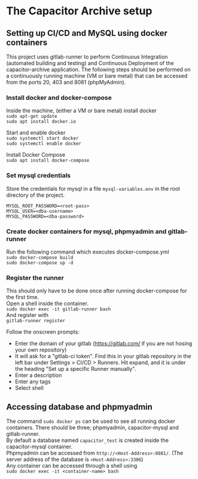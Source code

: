 # The Capacitor Archive setup

## Setting up CI/CD and MySQL using docker containers

This project uses gitlab-runner to perform Continuous Integration (automated building and testing) and Continuous Deployment of the capacitor-archive application.  The following steps should be performed on a continuously running machine (VM or bare metal) that can be accessed from the ports 20, 403 and 8081 (phpMyAdmin).

### Install docker and docker-compose
Inside the machine, (either a VM or bare metal) install docker    
`sudo apt-get update`  
`sudo apt install docker.io`  

Start and enable docker  
`sudo systemctl start docker`  
`sudo systemctl enable docker`  

Install Docker Compose  
`sudo apt install docker-compose`  

### Set mysql credentials
Store the credentials for mysql in a file `mysql-variables.env` in the root directory of the project.  
```
MYSQL_ROOT_PASSWORD=<root-pass>
MYSQL_USER=<dba-username>
MYSQL_PASSWORD=<dba-password>
```

### Create docker containers for mysql, phpmyadmin and gitlab-runner
Run the following command which executes docker-compose.yml  
`sudo docker-compose build`  
`sudo docker-compose up -d`  


### Register the runner  
This should only have to be done once after running docker-compose for the first time.  
Open a shell inside the container.  
`sudo docker exec -it gitlab-runner bash`  
And register with  
`gitlab-runner register`  


Follow the onscreen prompts:
- Enter the domain of your gitlab (https://gitlab.com/ if you are not hosing your own repository)  
- It will ask for a "gitlab-ci token".  Find this in your gitlab repository in the left bar under Settings > CI/CD > Runners.  Hit expand, and it is under the heading "Set up a specific Runner manually".  
- Enter a description  
- Enter any tags  
- Select shell  


## Accessing database and phpmyadmin
The command `sudo docker ps` can be used to see all running docker containers.  There should be three; phpmyadmin, capacitor-mysql and gitlab-runner.   
By default a database named `capacitor_test` is created inside the capacitor-mysql container.  
Phpmyadmin can be accessed from `http://<Host-Address>:8081/`.  (The server address of the database is `<Host-Address>:3306`)  
Any container can be accessed through a shell using  
`sudo docker exec -it <container-name> bash`
